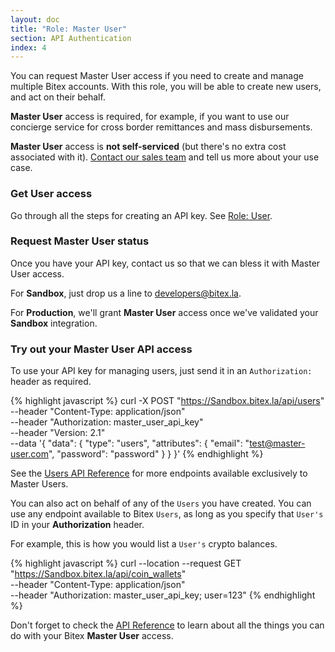 ```yaml
---
layout: doc
title: "Role: Master User"
section: API Authentication
index: 4
---
```


You can request Master User access if you need to create and manage multiple Bitex accounts.
With this role, you will be able to create new users, and act on their behalf.

**Master User** access is required, for example, if you
want to use our concierge service for cross border remittances and mass disbursements.

**Master User** access is **not self-serviced** (but there's no extra cost associated with it).
[Contact our sales team](mailto:comercial@bitex.la) and tell us more about your use case.

### Get User access

Go through all the steps for creating an API key. See [Role: User](/docs/authentication/user).

### Request Master User status

Once you have your API key, contact us so that we can bless it with Master User access.

For **Sandbox**, just drop us a line to [developers@bitex.la](mailto:developers@bitex.la).

For **Production**, we'll grant **Master User** access once we've validated your **Sandbox** integration.

### Try out your Master User API access

To use your API key for managing users, just send it in an `Authorization:` header as required.

{% highlight javascript %}
curl -X POST "https://Sandbox.bitex.la/api/users" \
  --header "Content-Type: application/json" \
  --header "Authorization: master_user_api_key" \
  --header "Version: 2.1" \
  --data '{
    "data": {
        "type": "users",
        "attributes": {
            "email": "test@master-user.com",
            "password": "password"
        }
    }
}'
{% endhighlight %}

See the [Users API Reference](https://developers.bitex.la/?version=latest#86c5d36b-3f74-499f-817e-38f9a3d789ce)
for more endpoints available exclusively to Master Users.

You can also act on behalf of any of the `Users` you have created. You can use any endpoint available
to Bitex `Users`, as long as you specify that `User's` ID in your **Authorization** header.

For example, this is how you would list a `User's` crypto balances.

{% highlight javascript %}
curl --location --request GET "https://Sandbox.bitex.la/api/coin_wallets" \
  --header "Content-Type: application/json" \
  --header "Authorization: master_user_api_key; user=123"
{% endhighlight %}

Don't forget to check the [API Reference](https://developers.bitex.la/) to learn about
all the things you can do with your Bitex **Master User** access.
